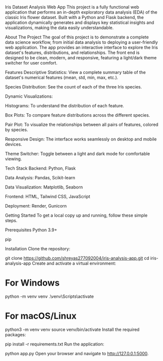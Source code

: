 Iris Dataset Analysis Web App
This project is a fully functional web application that performs an in-depth exploratory data analysis (EDA) of the classic Iris flower dataset. Built with a Python and Flask backend, the application dynamically generates and displays key statistical insights and visualizations, making the data easily understandable.

About The Project
The goal of this project is to demonstrate a complete data science workflow, from initial data analysis to deploying a user-friendly web application. The app provides an interactive interface to explore the Iris dataset's features, distributions, and relationships. The front end is designed to be clean, modern, and responsive, featuring a light/dark theme switcher for user comfort.

Features
Descriptive Statistics: View a complete summary table of the dataset's numerical features (mean, std, min, max, etc.).

Species Distribution: See the count of each of the three Iris species.

Dynamic Visualizations:

Histograms: To understand the distribution of each feature.

Box Plots: To compare feature distributions across the different species.

Pair Plot: To visualize the relationships between all pairs of features, colored by species.

Responsive Design: The interface works seamlessly on desktop and mobile devices.

Theme Switcher: Toggle between a light and dark mode for comfortable viewing.

Tech Stack
Backend: Python, Flask

Data Analysis: Pandas, Scikit-learn

Data Visualization: Matplotlib, Seaborn

Frontend: HTML, Tailwind CSS, JavaScript

Deployment: Render, Gunicorn

Getting Started
To get a local copy up and running, follow these simple steps.

Prerequisites
Python 3.9+

pip

Installation
Clone the repository:

git clone https://github.com/shreyas277092004/iris-analysis-app.git
cd iris-analysis-app
Create and activate a virtual environment:

# For Windows
python -m venv venv
.\venv\Scripts\activate

# For macOS/Linux
python3 -m venv venv
source venv/bin/activate
Install the required packages:

pip install -r requirements.txt
Run the application:

python app.py
Open your browser and navigate to http://127.0.0.1:5000.
